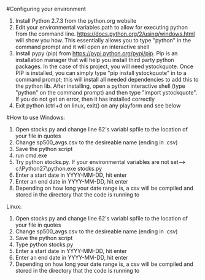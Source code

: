 
#Configuring your environment

1.  Install Python 2.7.3 from the python.org website
2.  Edit your environmental variables path to allow for executing python from the command line. https://docs.python.org/2/using/windows.html will show you how.  This essentially allows you to type "python" in the command prompt and it will open an interactive shell
3.  Install pypy (pip) from https://pypi.python.org/pypi/pip.  Pip is an installation manager that will help you install third party python packages.  In the case of this project, you will need ystockquote.  Once PIP is installed, you can simply type "pip install ystockquote" in to a command prompt; this will install all needed dependencies to add this to the python lib.  After installing, open a python interactive shell (type "python" on the command prompt) and then type "import ystockquote".  If you do not get an error, then it has installed correctly
4.  Exit python (ctrl+d on linux, exit() on any playform and see below

#How to use
Windows:
1. Open stocks.py and change line 62's variabl spfile to the location of your file in quotes
2. Change sp500_avgs.csv to the desireable name (ending in .csv)
3. Save the python script
4. run cmd.exe
5. Try python stocks.py.  If your environmental variables are not set--> c:\Python27\python.exe stocks.py
6. Enter a start date in YYYY-MM-DD, hit enter
7. Enter an end date in YYYY-MM-DD, hit enter
8. Depending on how long your date range is, a csv will be compiled and stored in the directory that the code is running to

Linux:

1. Open stocks.py and change line 62's variabl spfile to the location of your file in quotes
2. Change sp500_avgs.csv to the desireable name (ending in .csv)
3. Save the python script
4. Type python stocks.py
6. Enter a start date in YYYY-MM-DD, hit enter
7. Enter an end date in YYYY-MM-DD, hit enter
8. Depending on how long your date range is, a csv will be compiled and stored in the directory that the code is running to


  

